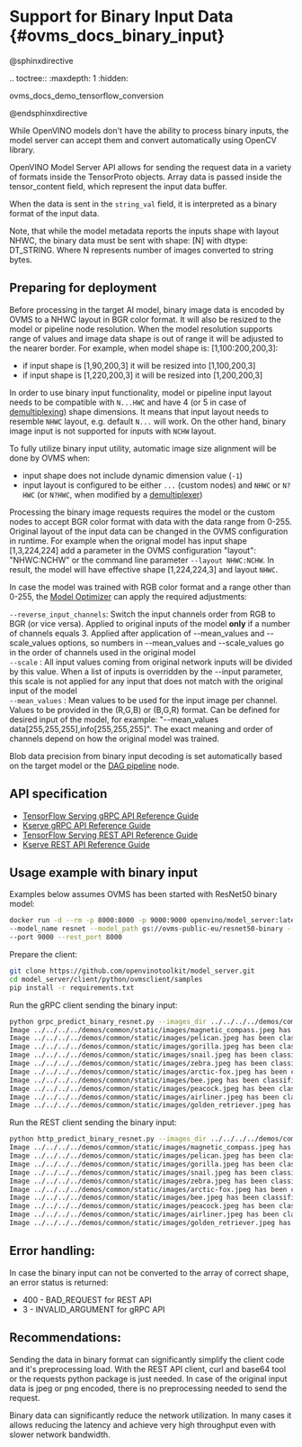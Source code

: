 # Support for Binary Input Data {#ovms_docs_binary_input}

@sphinxdirective

.. toctree::
   :maxdepth: 1
   :hidden:

   ovms_docs_demo_tensorflow_conversion

@endsphinxdirective

While OpenVINO models don't have the ability to process binary inputs, the model server can accept them and convert
automatically using OpenCV library.

OpenVINO Model Server API allows for sending the request data in a variety of formats inside the TensorProto objects.
Array data is passed inside the tensor_content field, which represent the input data buffer.

When the data is sent in the `string_val` field, it is interpreted as a binary format of the input data.

Note, that while the model metadata reports the inputs shape with layout NHWC, the binary data must be sent with 
shape: [N] with dtype: DT_STRING. Where N represents number of images converted to string bytes.

## Preparing for deployment
Before processing in the target AI model, binary image data is encoded by OVMS to a NHWC layout in BGR color format.
It will also be resized to the model or pipeline node resolution. When the model resolution supports range of values and image data shape is out of range it will be adjusted to the nearer border. For example, when model shape is: [1,100:200,200,3]:

- if input shape is [1,90,200,3] it will be resized into [1,100,200,3]
- if input shape is [1,220,200,3] it will be resized into [1,200,200,3]

In order to use binary input functionality, model or pipeline input layout needs to be compatible with `N...HWC` and have 4 (or 5 in case of [demultiplexing](demultiplexing.md)) shape dimensions. It means that input layout needs to resemble `NHWC` layout, e.g. default `N...` will work. On the other hand, binary image input is not supported for inputs with `NCHW` layout. 

To fully utilize binary input utility, automatic image size alignment will be done by OVMS when:
- input shape does not include dynamic dimension value (`-1`)
- input layout is configured to be either `...` (custom nodes) and `NHWC` or `N?HWC` (or `N?HWC`, when modified by a [demultiplexer](demultiplexing.md))

Processing the binary image requests requires the model or the custom nodes to accept BGR color 
format with data with the data range from 0-255. Original layout of the input data can be changed in the 
OVMS configuration in runtime. For example when the orignal model has input shape [1,3,224,224] add a parameter
in the OVMS configuration "layout": "NHWC:NCHW" or the command line parameter `--layout NHWC:NCHW`. In result, the model will
have effective shape [1,224,224,3] and layout `NHWC`.

In case the model was trained with RGB color format and a range other than 0-255, the [Model Optimizer](tf_model_binary_input.md) can apply the required adjustments:
  
`--reverse_input_channels`: Switch the input channels order from RGB to BGR (or vice versa). Applied to original inputs of the model **only** if a number of channels equals 3. Applied after application of --mean_values and --scale_values options, so numbers in --mean_values and  --scale_values go in the order of channels used in the original model  
`--scale` : All input values coming from original network inputs  will be divided by this value. When a list of inputs  is overridden by the --input parameter, this scale is  not applied for any input that does not match with the  original input of the model  
`--mean_values` :  Mean values to be used for the input image per  channel. Values to be provided in the (R,G,B) or (B,G,R) format. Can be defined for desired input of the model, for example: "--mean_values data[255,255,255],info[255,255,255]". The exact meaning and order of channels depend on how the original model was trained.

Blob data precision from binary input decoding is set automatically based on the target model or the [DAG pipeline](dag_scheduler.md) node.

## API specification

- [TensorFlow Serving gRPC API Reference Guide](./model_server_grpc_api_tfs.md)
- [Kserve gRPC API Reference Guide](./model_server_grpc_api_kfs.md)
- [TensorFlow Serving REST API Reference Guide](./model_server_rest_api_tfs.md)
- [Kserve REST API Reference Guide](./model_server_rest_api_kfs.md)

## Usage example with binary input

Examples below assumes OVMS has been started with ResNet50 binary model:

```bash
docker run -d --rm -p 8000:8000 -p 9000:9000 openvino/model_server:latest \
--model_name resnet --model_path gs://ovms-public-eu/resnet50-binary --layout NHWC:NCHW --plugin_config '{"CPU_THROUGHPUT_STREAMS": "1"}' \
--port 9000 --rest_port 8000
```

Prepare the client:
```bash
git clone https://github.com/openvinotoolkit/model_server.git
cd model_server/client/python/ovmsclient/samples
pip install -r requirements.txt
```

Run the gRPC client sending the binary input:
```bash
python grpc_predict_binary_resnet.py --images_dir ../../../../demos/common/static/images --model_name resnet --service_url localhost:9000
Image ../../../../demos/common/static/images/magnetic_compass.jpeg has been classified as magnetic compass
Image ../../../../demos/common/static/images/pelican.jpeg has been classified as pelican
Image ../../../../demos/common/static/images/gorilla.jpeg has been classified as gorilla, Gorilla gorilla
Image ../../../../demos/common/static/images/snail.jpeg has been classified as snail
Image ../../../../demos/common/static/images/zebra.jpeg has been classified as zebra
Image ../../../../demos/common/static/images/arctic-fox.jpeg has been classified as Arctic fox, white fox, Alopex lagopus
Image ../../../../demos/common/static/images/bee.jpeg has been classified as bee
Image ../../../../demos/common/static/images/peacock.jpeg has been classified as peacock
Image ../../../../demos/common/static/images/airliner.jpeg has been classified as airliner
Image ../../../../demos/common/static/images/golden_retriever.jpeg has been classified as golden retriever
```


Run the REST client sending the binary input:
```bash
python http_predict_binary_resnet.py --images_dir ../../../../demos/common/static/images --model_name resnet --service_url localhost:8000
Image ../../../../demos/common/static/images/magnetic_compass.jpeg has been classified as magnetic compass
Image ../../../../demos/common/static/images/pelican.jpeg has been classified as pelican
Image ../../../../demos/common/static/images/gorilla.jpeg has been classified as gorilla, Gorilla gorilla
Image ../../../../demos/common/static/images/snail.jpeg has been classified as snail
Image ../../../../demos/common/static/images/zebra.jpeg has been classified as zebra
Image ../../../../demos/common/static/images/arctic-fox.jpeg has been classified as Arctic fox, white fox, Alopex lagopus
Image ../../../../demos/common/static/images/bee.jpeg has been classified as bee
Image ../../../../demos/common/static/images/peacock.jpeg has been classified as peacock
Image ../../../../demos/common/static/images/airliner.jpeg has been classified as airliner
Image ../../../../demos/common/static/images/golden_retriever.jpeg has been classified as golden retriever

```

## Error handling:
In case the binary input can not be converted to the array of correct shape, an error status is returned:
- 400 - BAD_REQUEST for REST API
- 3 - INVALID_ARGUMENT for gRPC API


## Recommendations:

Sending the data in binary format can significantly simplify the client code and it's preprocessing load. With the REST API
client, curl and base64 tool or the requests python package is just needed. In case of the original input data is jpeg or png 
encoded, there is no preprocessing needed to send the request.

Binary data can significantly reduce the network utilization. In many cases it allows reducing the latency and achieve
very high throughput even with slower network bandwidth.
